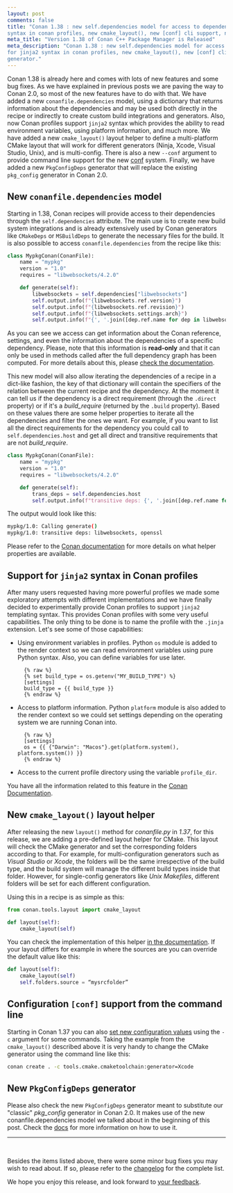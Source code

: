 ```yaml
---
layout: post 
comments: false 
title: "Conan 1.38 : new self.dependencies model for access to dependencies data, support for jinja2
syntax in conan profiles, new cmake_layout(), new [conf] cli support, new PkgConfigDeps generator."
meta_title: "Version 1.38 of Conan C++ Package Manager is Released" 
meta_description: "Conan 1.38 : new self.dependencies model for access to dependencies data, support
for jinja2 syntax in conan profiles, new cmake_layout(), new [conf] cli support, new PkgConfigDeps
generator." 
---
```


Conan 1.38 is already here and comes with lots of new features and some bug fixes. As we have
explained in previous posts we are paving the way to Conan 2.0, so most of the new features have to
do with that. We have added a new `conanfile.dependencies` model, using a dictionary that returns
information about the dependencies and may be used both directly in the recipe or indirectly to
create custom build integrations and generators. Also, now Conan profiles support `jinja2` syntax
which provides the ability to read environment variables, using platform information, and much more.
We have added a new `cmake_layout()` layout helper to define a multi-platform CMake layout that will
work for different generators (Ninja, Xcode, Visual Studio, Unix), and is multi-config. There is also
a new `--conf` argument to provide command line support for the new
[conf](https://docs.conan.io/en/latest/reference/config_files/global_conf.html) system. Finally, we
have added a new `PkgConfigDeps` generator that will replace the existing `pkg_config` generator in
Conan 2.0. 

## New `conanfile.dependencies` model

Starting in 1.38, Conan recipes will provide access to their dependencies through the
`self.dependencies` attribute. The main use is to create new build system integrations and is already
extensively used by Conan generators like `CMakeDeps` or `MSBuildDeps` to generate the necessary
files for the build. It is also possible to access `conanfile.dependencies` from the recipe like this:

```python
class MypkgConan(ConanFile):
    name = "mypkg"
    version = "1.0"
    requires = "libwebsockets/4.2.0"

    def generate(self):
        libwebsockets = self.dependencies["libwebsockets"]
        self.output.info(f"{libwebsockets.ref.version}")       
        self.output.info(f"{libwebsockets.ref.revision}")
        self.output.info(f"{libwebsockets.settings.arch}")
        self.output.info(f"{', '.join([dep.ref.name for dep in libwebsockets.dependencies.values()])}")
```

As you can see we access can get information about the Conan reference, settings, and even the
information about the dependencies of a specific dependency. Please, note that this information is
**read-only** and that it can only be used in methods called after the full dependency graph has been
computed. For more details about this, please [check the
documentation](https://docs.conan.io/en/latest/reference/conanfile/dependencies.html#dependencies-interface).

This new model will also allow iterating the dependencies of a recipe in a dict-like fashion, the key of
that dictionary will contain the specifiers of the relation between the current recipe and the
dependency. At the moment it can tell us if the dependency is a direct requirement (through the
`.direct` property) or if it's a *build_require* (returned by the `.build` property). Based on these
values there are some helper properties to iterate all the dependencies and filter the ones we want.
For example, if you want to list all the direct requirements for the dependency you could call to
`self.dependencies.host` and get all direct and transitive requirements that are not *build_require*.

```python
class MypkgConan(ConanFile):
    name = "mypkg"
    version = "1.0"
    requires = "libwebsockets/4.2.0"

    def generate(self):
        trans_deps = self.dependencies.host
        self.output.info(f"transitive deps: {', '.join([dep.ref.name for dep in trans_deps.values()])}")
```

The output would look like this:

```bash
mypkg/1.0: Calling generate()
mypkg/1.0: transitive deps: libwebsockets, openssl
```

Please refer to the [Conan
documentation](https://docs.conan.io/en/latest/reference/conanfile/dependencies.html#iterating-dependencies)
for more details on what helper properties are available.

## Support for `jinja2` syntax in Conan profiles

After many users requested having more powerful profiles we made some exploratory attempts with
different implementations and we have finally decided to experimentally provide Conan profiles to
support `jinja2` templating syntax. This provides Conan profiles with some very useful capabilities.
The only thing to be done is to name the profile with the `.jinja` extension. Let's see some of those
capabilities:

* Using environment variables in profiles. Python `os` module is added to the render context so we
  can read environment variables using pure Python syntax. Also, you can define variables for use
  later.

        {% raw %}
        {% set build_type = os.getenv("MY_BUILD_TYPE") %}
        [settings]
        build_type = {{ build_type }}
        {% endraw %}

* Access to platform information. Python `platform` module is also added to the render context so we
  could set settings depending on the operating system we are running Conan into.

        {% raw %}
        [settings]
        os = {{ {"Darwin": "Macos"}.get(platform.system(), platform.system()) }}
        {% endraw %}

* Access to the current profile directory using the variable `profile_dir`.

You have all the information related to this feature in the [Conan
Documentation](https://docs.conan.io/en/latest/reference/profiles.html#profile-templates).

## New `cmake_layout()` layout helper

After releasing the new `layout()` method for *conanfile.py* in *1.37*, for this release, we are
adding a pre-defined layout helper for CMake. This layout will check the CMake generator and set the
corresponding folders according to that. For example, for multi-configuration generators such as
*Visual Studio* or *Xcode*, the folders will be the same irrespective of the build type, and the build
system will manage the different build types inside that folder. However, for single-config generators
like *Unix Makefiles*, different folders will be set for each different configuration.

Using this in a recipe is as simple as this:

```python
from conan.tools.layout import cmake_layout

def layout(self):
    cmake_layout(self)
```

You can check the implementation of this helper [in the
documentation](https://docs.conan.io/en/latest/reference/conanfile/tools/layout.html). If your layout
differs for example in where the sources are you can override the default value like this:

```python
def layout(self):
    cmake_layout(self)
    self.folders.source = “mysrcfolder”
```

## Configuration `[conf]` support from the command line

Starting in Conan 1.37 you can also [set new configuration
values](https://docs.conan.io/en/latest/reference/config_files/global_conf.html) using the `-c`
argument for some commands. Taking the example from the `cmake_layout()` described above it is very
handy to change the CMake generator using the command line like this:

```bash
conan create . -c tools.cmake.cmaketoolchain:generator=Xcode 
```

## New `PkgConfigDeps` generator

Please also check the new `PkgConfigDeps` generator meant to substitute our "classic" *pkg_config*
generator in Conan 2.0. It makes use of the new conanfile.dependencies model we talked about in
the beginning of this post. Check the
[docs](https://docs.conan.io/en/latest/reference/conanfile/tools/gnu/pkgconfigdeps.html) for more
information on how to use it.

-----------
<br>

Besides the items listed above, there were some minor bug fixes you may wish to
read about.  If so, please refer to the
[changelog](https://docs.conan.io/en/latest/changelog.html#jun-2021) for the
complete list.  

We hope you enjoy this release, and look forward to [your
feedback](https://github.com/conan-io/conan/issues).  
